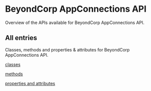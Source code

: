 [
This is a templated file. Adding content to this file may result in it being
reverted. Instead, if you want to place additional content, create an
"overview_content.md" file in `docs/` directory. The Sphinx tool will
pick up on the content and merge the content.
]: #

# BeyondCorp AppConnections API

Overview of the APIs available for BeyondCorp AppConnections API.

## All entries

Classes, methods and properties & attributes for
BeyondCorp AppConnections API.

[classes](https://cloud.google.com/python/docs/reference/beyondcorpappconnections/latest/summary_class.html)

[methods](https://cloud.google.com/python/docs/reference/beyondcorpappconnections/latest/summary_method.html)

[properties and
attributes](https://cloud.google.com/python/docs/reference/beyondcorpappconnections/latest/summary_property.html)
